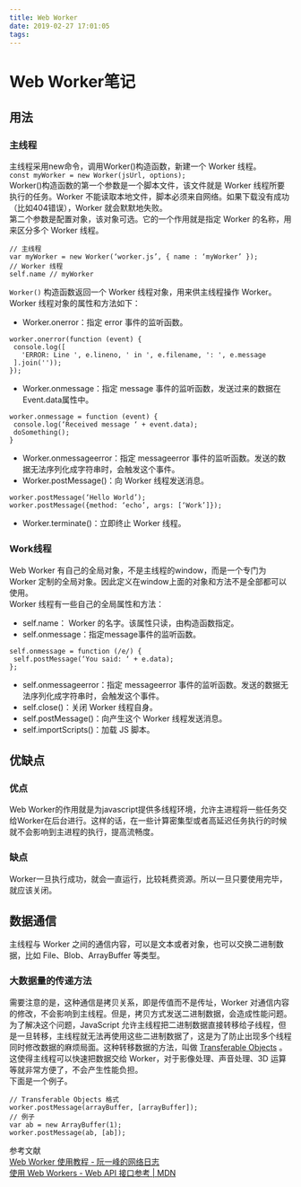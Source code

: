 ```yaml
---
title: Web Worker
date: 2019-02-27 17:01:05
tags:
---
```


# Web Worker笔记

## 用法

### 主线程

主线程采用new命令，调用Worker()构造函数，新建一个 Worker 线程。<br />`const myWorker = new Worker(jsUrl, options);`<br />Worker()构造函数的第一个参数是一个脚本文件，该文件就是 Worker 线程所要执行的任务。Worker 不能读取本地文件，脚本必须来自网络。如果下载没有成功（比如404错误），Worker 就会默默地失败。<br />第二个参数是配置对象，该对象可选。它的一个作用就是指定 Worker 的名称，用来区分多个 Worker 线程。

```
// 主线程
var myWorker = new Worker(‘worker.js’, { name : ‘myWorker’ });
// Worker 线程
self.name // myWorker
```

`Worker()` 构造函数返回一个 Worker 线程对象，用来供主线程操作 Worker。Worker 线程对象的属性和方法如下：

* Worker.onerror：指定 error 事件的监听函数。

```
worker.onerror(function (event) {
 console.log([
   'ERROR: Line ', e.lineno, ' in ', e.filename, ': ', e.message
 ].join(''));
});
```

* Worker.onmessage：指定 message 事件的监听函数，发送过来的数据在Event.data属性中。

```
worker.onmessage = function (event) {
 console.log(‘Received message ‘ + event.data);
 doSomething();
}
```

* Worker.onmessageerror：指定 messageerror 事件的监听函数。发送的数据无法序列化成字符串时，会触发这个事件。
* Worker.postMessage()：向 Worker 线程发送消息。

```
worker.postMessage(‘Hello World’);
worker.postMessage({method: ‘echo’, args: [‘Work’]});
```

* Worker.terminate()：立即终止 Worker 线程。

### Work线程

Web Worker 有自己的全局对象，不是主线程的window，而是一个专门为 Worker 定制的全局对象。因此定义在window上面的对象和方法不是全部都可以使用。<br />Worker 线程有一些自己的全局属性和方法：

* self.name： Worker 的名字。该属性只读，由构造函数指定。
* self.onmessage：指定message事件的监听函数。

```
self.onmessage = function (/e/) {
 self.postMessage(‘You said: ‘ + e.data);
};
```

* self.onmessageerror：指定 messageerror 事件的监听函数。发送的数据无法序列化成字符串时，会触发这个事件。
* self.close()：关闭 Worker 线程自身。
* self.postMessage()：向产生这个 Worker 线程发送消息。
* self.importScripts()：加载 JS 脚本。

## 优缺点

### 优点

Web Worker的作用就是为javascript提供多线程环境，允许主进程将一些任务交给Worker在后台进行。这样的话，在一些计算密集型或者高延迟任务执行的时候就不会影响到主进程的执行，提高流畅度。

### 缺点

Worker一旦执行成功，就会一直运行，比较耗费资源。所以一旦只要使用完毕，就应该关闭。

## 数据通信

主线程与 Worker 之间的通信内容，可以是文本或者对象，也可以交换二进制数据，比如 File、Blob、ArrayBuffer 等类型。
### 大数据量的传递方法
需要注意的是，这种通信是拷贝关系，即是传值而不是传址，Worker 对通信内容的修改，不会影响到主线程。但是，拷贝方式发送二进制数据，会造成性能问题。为了解决这个问题，JavaScript 允许主线程把二进制数据直接转移给子线程，但是一旦转移，主线程就无法再使用这些二进制数据了，这是为了防止出现多个线程同时修改数据的麻烦局面。这种转移数据的方法，叫做 [Transferable Objects](http://www.w3.org/html/wg/drafts/html/master/infrastructure.html#transferable-objects) 。这使得主线程可以快速把数据交给 Worker，对于影像处理、声音处理、3D 运算等就非常方便了，不会产生性能负担。<br />下面是一个例子。

```
// Transferable Objects 格式
worker.postMessage(arrayBuffer, [arrayBuffer]);
// 例子
var ab = new ArrayBuffer(1);
worker.postMessage(ab, [ab]);
```

参考文献<br />[Web Worker 使用教程 - 阮一峰的网络日志](http://www.ruanyifeng.com/blog/2018/07/web-worker.html)<br />[使用 Web Workers - Web API 接口参考 | MDN](https://developer.mozilla.org/zh-CN/docs/Web/API/Web_Workers_API/Using_web_workers)
